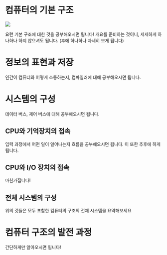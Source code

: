 # 컴퓨터의 기본 구조
<img src="https://github.com/hdaisywd/CS-Study/assets/102342953/592a735f-e0f0-4774-9c73-488178994722">

요런 기본 구조에 대한 것을 공부해오시면 됩니다! 개요를 준비하는 것이니, 세세하게 하나하나 하지 않으셔도 됩니다. (후에 하나하나 자세히 보게 됩니다)

# 정보의 표현과 저장 
인간이 컴퓨터와 어떻게 소통하는지, 컴파일러에 대해 공부해오시면 됩니다. 

# 시스템의 구성 
데이터 버스, 제어 버스에 대해 공부해오시면 됩니다. 

## CPU와 기억장치의 접속
입력 과정에서 어떤 일이 일어나는지 흐름을 공부해오시면 됩니다. 이 또한 추후에 하게 됩니다. 

## CPU와 I/O 장치의 접속
마찬가집니다!

## 전체 시스템의 구성
위의 것들은 모두 포함한 컴퓨터의 구조의 전체 시스템을 요약해보세요 

# 컴퓨터 구조의 발전 과정 
간단하게만 알아오시면 됩니다! 